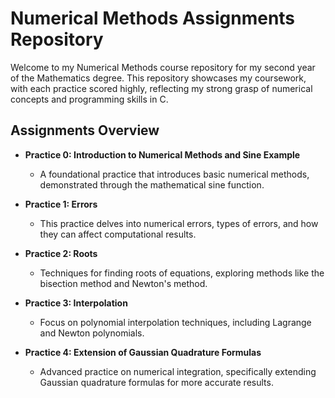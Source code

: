# Numerical Methods Assignments Repository

Welcome to my Numerical Methods course repository for my second year of the Mathematics degree. This repository showcases my coursework, with each practice scored highly, reflecting my strong grasp of numerical concepts and programming skills in C.

## Assignments Overview

- **Practice 0: Introduction to Numerical Methods and Sine Example**
  - A foundational practice that introduces basic numerical methods, demonstrated through the mathematical sine function.
  
- **Practice 1: Errors**
  - This practice delves into numerical errors, types of errors, and how they can affect computational results.
  
- **Practice 2: Roots**
  - Techniques for finding roots of equations, exploring methods like the bisection method and Newton's method.
  
- **Practice 3: Interpolation**
  - Focus on polynomial interpolation techniques, including Lagrange and Newton polynomials.
  
- **Practice 4: Extension of Gaussian Quadrature Formulas**
  - Advanced practice on numerical integration, specifically extending Gaussian quadrature formulas for more accurate results.

